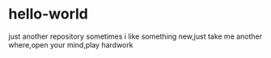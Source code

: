 # hello-world
just another repository
sometimes i like something new,just take me another where,open your mind,play hardwork
 
